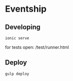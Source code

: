 # Eventship

## Developing

```
ionic serve
```
for tests open: /test/runner.html

## Deploy

```
gulp deploy
```



